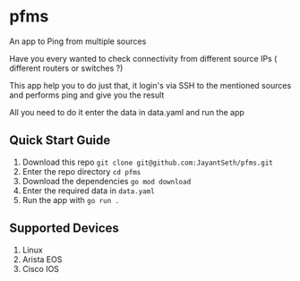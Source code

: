 # pfms
An app to Ping from multiple sources

Have you every wanted to check connectivity from different source IPs ( different routers or switches ?)

This app help you to do just that, it login's via SSH to the mentioned sources and performs ping and give you the result

All you need to do it enter the data in data.yaml and run the app

## Quick Start Guide

1. Download this repo `git clone git@github.com:JayantSeth/pfms.git`
2. Enter the repo directory `cd pfms`
3. Download the dependencies `go mod download`
4. Enter the required data in `data.yaml`
5. Run the app with `go run .`


## Supported Devices
1. Linux
2. Arista EOS
3. Cisco IOS